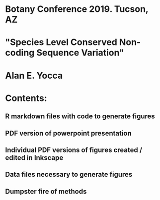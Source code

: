 # Botany Conference 2019. Tucson, AZ
# "Species Level Conserved Non-coding Sequence Variation"
# Alan E. Yocca

# Contents:
## R markdown files with code to generate figures
## PDF version of powerpoint presentation
## Individual PDF versions of figures created / edited in Inkscape
## Data files necessary to generate figures
## Dumpster fire of methods
